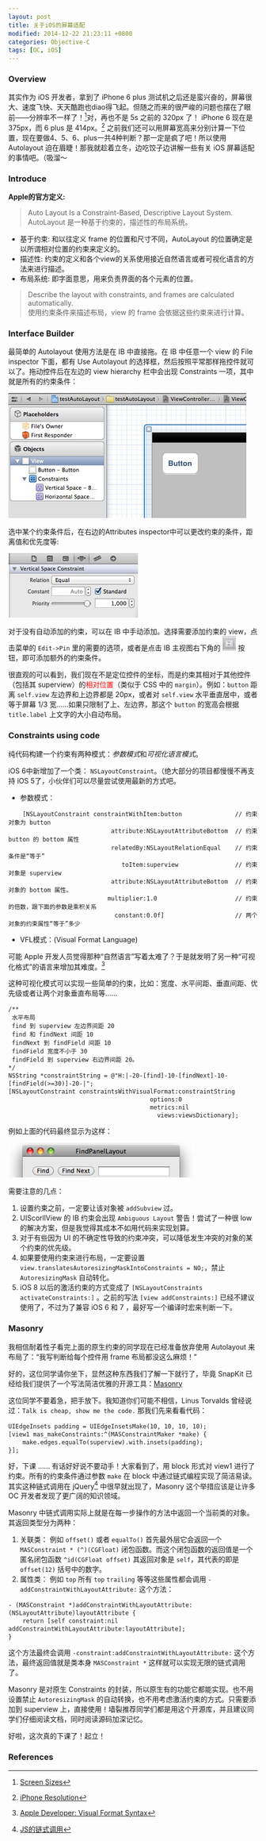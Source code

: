 ```yaml
---
layout: post
title: 关于iOS的屏幕适配
modified: 2014-12-22 21:23:11 +0800
categories: Objective-C
tags: [OC, iOS]
---
```


### Overview

其实作为 iOS 开发者，拿到了 iPhone 6 plus 测试机之后还是蛮兴奋的，屏幕很大、速度飞快、天天酷跑也diao得飞起。但随之而来的很严峻的问题也摆在了眼前——分辨率不一样了！[^1]对，再也不是 5s 之前的 320px 了！ iPhone 6 现在是 375px，而 6 plus 是 414px。[^2] 之前我们还可以用屏幕宽高来分别计算一下位置，现在要做4、5、6、plus一共4种判断？那一定是疯了吧！所以使用 Autolayout 迫在眉睫！那我就趁着立冬，边吃饺子边讲解一些有关 iOS 屏幕适配的事情吧。（吸溜～

### Introduce

**Apple的官方定义:**

> Auto Layout Is a Constraint-Based, Descriptive Layout System.<br />
> AutoLayout 是一种基于约束的，描述性的布局系统。 

- 基于约束: 和以往定义 frame 的位置和尺寸不同，AutoLayout 的位置确定是以所谓相对位置的约束来定义的。
- 描述性: 约束的定义和各个view的关系使用接近自然语言或者可视化语言的方法来进行描述。
- 布局系统: 即字面意思，用来负责界面的各个元素的位置。

> Describe the layout with constraints, and frames are calculated automatically.<br />
> 使用约束条件来描述布局，view 的 frame 会依据这些约束来进行计算。

### Interface Builder

最简单的 Autolayout 使用方法是在 IB 中直接拖。在 IB 中任意一个 view 的 File inspector 下面，都有 Use Autolayout 的选择框，然后按照平常那样拖控件就可以了。拖动控件后在左边的 view hierarchy 栏中会出现 Constraints 一项，其中就是所有的约束条件：

![](../images/autolayout/iblayout.jpg)

选中某个约束条件后，在右边的Attributes inspector中可以更改约束的条件，距离值和优先度等:

![](../images/autolayout/attributes-inspector.jpg)

对于没有自动添加的约束，可以在 IB 中手动添加。选择需要添加约束的 view，点击菜单的 `Edit->Pin` 里的需要的选项，或者是点击 IB 主视图右下角的 ![](../images/autolayout/cons_btn_in_ib.jpg)  按钮，即可添加额外的约束条件。

很直观的可以看到，我们现在不是定位控件的坐标，而是约束其相对于其他控件（包括其 superview）的<span style="color:#ff0000;">相对位置</span>（类似于 CSS 中的 `margin`）。例如：`button` 距离 `self.view` 左边界和上边界都是 20px，或者对 `self.view` 水平垂直居中，或者等于屏幕 1/3 宽……如果只限制了上、左边界，那这个 `button` 的宽高会根据 `title.label` 上文字的大小自动布局。

### Constraints using code

纯代码构建一个约束有两种模式：*参数模式*和*可视化语言模式*。

iOS 6中新增加了一个类： `NSLayoutConstraint`。（绝大部分的项目都慢慢不再支持 iOS 5了，小伙伴们可以尽量尝试使用最新的方式吧。

- 参数模式：
    
```objc
    [NSLayoutConstraint constraintWithItem:button               // 约束对象为 button
                             attribute:NSLayoutAttributeBottom  // 约束 button 的 bottom 属性
                             relatedBy:NSLayoutRelationEqual    // 约束条件是“等于”
                                toItem:superview                // 约束对象是 superview
                             attribute:NSLayoutAttributeBottom  // 约束对象的 bottom 属性。
                            multiplier:1.0                      // 约束的倍数，跟下面的参数是乘积关系
                              constant:0.0f]                    // 两个对象的约束属性“等于”多少
```
    
- VFL模式：(Visual Format Language)

可能 Apple 开发人员觉得那种“自然语言”写着太难了？于是就发明了另一种“可视化格式”的语言来增加其难度。[^3]

这种可视化模式可以实现一些简单的约束，比如：宽度、水平间距、垂直间距、优先级或者让两个对象垂直布局等……

```objc
/**
 水平布局
 find 到 superview 左边界间距 20
 find 和 findNext 间距 10
 findNext 到 findField 间距 10
 findField 宽度不小于 30
 findField 到 superview 右边界间距 20。
*/
NSString *constraintString = @"H:|-20-[find]-10-[findNext]-10-[findField(>=30)]-20-|";
[NSLayoutConstraint constraintsWithVisualFormat:constraintString
                                        options:0 
                                        metrics:nil 
                                          views:viewsDictionary];
```

例如上面的代码最终显示为这样：

![](../images/autolayout/completeLayout.png)


需要注意的几点：

1. 设置约束之前，一定要让该对象被 `addSubview` 过。
2. UIScorllView 的 IB 约束会出现 `Ambiguous Layout` 警告！尝试了一种很 low 的解决方案，但是我觉得其成本不如用代码来实现划算。
3. 对于有些因为 UI 的不确定性导致的约束冲突，可以降低发生冲突的对象的某个约束的优先级。
4. 如果要使用约束来进行布局，一定要设置 `view.translatesAutoresizingMaskIntoConstraints = NO;`，禁止 `AutoresizingMask` 自动转化。
5. iOS 8 以后的激活约束的方式变成了 `[NSLayoutConstraints activateConstraints:]` 。之前的写法 `[view addConstraints:]` 已经不建议使用了，不过为了兼容 iOS 6 和 7 ，最好写一个编译时宏来判断一下。

### Masonry

我相信耐着性子看完上面的原生约束的同学现在已经准备放弃使用 Autolayout 来布局了：“我写判断给每个控件用 frame 布局都没这么麻烦！”

好的，这位同学请你坐下，显然这种东西我们了解一下就行了，毕竟 SnapKit 已经给我们提供了一个写法简洁优雅的开源工具：[Masonry](https://github.com/SnapKit/Masonry)

这位同学不要着急，把手放下。我知道你们可能不相信，Linus Torvalds 曾经说过：`Talk is cheap, show me the code.` 那我们先来看看代码：

```objc
UIEdgeInsets padding = UIEdgeInsetsMake(10, 10, 10, 10);
[view1 mas_makeConstraints:^(MASConstraintMaker *make) {
    make.edges.equalTo(superview).with.insets(padding);
}];
```

好，下课 …… 有话好好说不要动手！大家看到了，用 block 形式对 view1 进行了约束。所有的约束条件通过参数 `make` 在 block 中通过链式编程实现了简洁易读。其实这种链式调用在 jQuery[^4] 中很早就出现了，Masonry 这个举措应该是让许多 OC 开发者发现了更广阔的知识领域。

Masonry 中链式调用实际上就是在每一步操作的方法中返回一个当前类的对象。其返回类型分为两种：

1. 关联类： 例如 `offset()` 或者 `equalTo()`
首先最外层它会返回一个 `MASConstraint * (^)(CGFloat)` 闭包函数。而这个闭包函数的返回值是一个匿名闭包函数 `^id(CGFloat offset)` 其返回对象是 `self`，其代表的即是 `offset(12)` 括号中的数字。
2. 属性类： 例如 `top`
所有 `top` `trailing` 等等这些属性都会调用 `-addConstraintWithLayoutAttribute:` 这个方法：

```objc
- (MASConstraint *)addConstraintWithLayoutAttribute:(NSLayoutAttribute)layoutAttribute {
    return [self constraint:nil addConstraintWithLayoutAttribute:layoutAttribute];
}
```

这个方法最终会调用 `-constraint:addConstraintWithLayoutAttribute:` 这个方法，最终返回值就是类本身 `MASConstraint *` 这样就可以实现无限的链式调用了。

Masonry 是对原生 Constraints 的封装，所以原生有的功能它都能实现。也不用设置禁止 `AutoresizingMask` 的自动转换，也不用考虑激活约束的方式。只需要添加到 superview 上，直接使用！墙裂推荐同学们都是用这个开源库，并且建议同学们仔细阅读文档，同时阅读源码加深记忆。

好啦，这次真的下课了！起立！

### References

[^1]: [Screen Sizes](http://screensiz.es/phone)  
[^2]: [iPhone Resolution](http://iosres.com)  
[^3]: [Apple Developer: Visual Format Syntax](https://developer.apple.com/library/content/documentation/UserExperience/Conceptual/AutolayoutPG/VisualFormatLanguage.html)  
[^4]: [JS的链式调用](http://www.cnblogs.com/xesam/articles/2259485.html)

